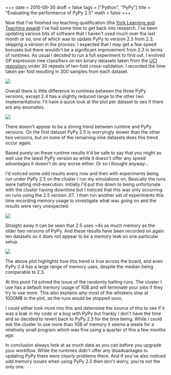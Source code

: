 +++
date = 2015-06-30
draft = false
tags = ["Python", "PyPy"]
title = "Evaluating the performance of PyPy 2.5"
math = false
+++

Now that I've finished my teaching qualification (the <a href="http://www.york.ac.uk/admin/hr/researcher-development/ylta/">York Learning and Teaching award</a>) I've had some time to get back into research. I've been updating various bits of software that I haven't used much over the last month or so, one of which was to update PyPy to version 2.5 from 2.3, skipping a version in the process. I expected that I may get a few speed bonuses but there wouldn't be a significant improvement from 2.3 in terms of runtimes. As usual I decided to run a full experiment to find out. I evolved GP expression tree classifiers on ten binary datasets taken from the <a href="http://archive.ics.uci.edu/ml/">UCI repository</a> under 30 repeats of ten-fold cross-validation. I recorded the time taken per fold resulting in 300 samples from each dataset.

![](/img/pypy2.5_27032015/runtimes_all_blog.png)

Overall there is little difference in runtimes between the three PyPy versions, except 2.4 has a slightly reduced range to the other two implementations. I'll have a quick look at the plot per dataset to see if there are any anomalies.

![](/img/pypy2.5_27032015/runtimes_blog.png)

There doesn't appear to be a strong trend between runtime and PyPy versions. On the first dataset PyPy 2.5 is worryingly slower than the other two versions, but on none of the remaining nine datasets does this trend occur again. 

Based purely on these runtime results it'd be safe to say that you might as well use the latest PyPy version as while it doesn't offer any speed advantages it doesn't do any worse either. Or so I thought anyway...

I'd noticed some odd results every now and then with experiments being run under PyPy 2.5 on the cluster I run my simulations on. Basically the runs were halting mid-execution. Initially I'd put this down to being unfortunate with the cluster having downtime but I noticed that this was only occurring on runs using the 2.5 version JIT. I then run another set of experiments this time recording memory usage to investigate what was going on and the results were very unexpected.

![](/img/pypy2.5_27032015/memory_all_blog.png)

Straight away it can be seen that 2.5 uses ~4x as much memory as the older two versions of PyPy. And these results have been recorded on again ten datasets so it does not appear to be a memory leak on one particular setup.

![](/img/pypy2.5_27032015/memory_blog.png)

The above plot highlights how this trend is true across the board, and even PyPy 2.4 has a large range of memory uses, despite the median being comparable to 2.3.

At this point I'd solved the issue of the randomly halting runs. The cluster I use has a default memory usage of 1GB and will terminate your jobs if they try to use more. This also explains why most of the whiskers stop at 1000MB in the plot, as the runs would be stopped soon. 

I could either look more into this and determine the source of this to see if it was a leak in my code or a bug with PyPy but frankly I don't have the time and so decided to revert back to PyPy 2.3 for the time being. While I could ask the cluster to use more than 1GB of memory it seems a waste for a relatively small program which was fine using a quarter of this a few months ago.

In conclusion always look at as much data as you can before you upgrade your workflow. While the runtimes didn't offer any disadvantages to updating PyPy there were clearly problems there. And if you've also noticed odd memory issues when using PyPy 2.5 then don't worry, you're not the only one.
